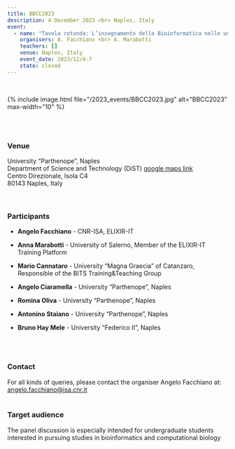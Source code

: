 ```yaml
---
title: BBCC2023
description: 4 December 2023 <br> Naples, Italy
event:
  - name: "Tavola rotonda: L’insegnamento della Bioinformatica nelle università italiane"
    organisers: A. Facchiano <br> A. Marabotti
    teachers: []
    venue: Naples, Italy
    event_date: 2023/12/4-7
    state: closed
---
```


<br>

{% include image.html file="/2023_events/BBCC2023.jpg" alt="BBCC2023" max-width="10" %}


<br>
<br>



### Venue
University “Parthenope”, Naples <br>
Department of Science and Technology (DiST) [google maps link](https://maps.app.goo.gl/hGGzsJnmHwqsA5MZA) <br>
Centro Direzionale, Isola C4 <br>
80143 Naples, Italy <br>
<br>
<br>




### Participants
- **Angelo Facchiano** - CNR-ISA, ELIXIR-IT
- **Anna Marabotti** - University of Salerno, Member of the ELIXIR-IT Training Platform
- **Mario Cannataro** - University “Magna Graecia” of Catanzaro, Responsible of the BITS Training&Teaching Group
 
- **Angelo Ciaramella** - University “Parthenope”, Naples
- **Romina Oliva** - University “Parthenope”, Naples
- **Antonino Staiano** - University “Parthenope”, Naples
- **Bruno Hay Mele** - University “Federico II”, Naples
<br>
<br>

### Contact 
For all kinds of queries, please contact the organiser Angelo Facchiano at: 
[angelo.facchiano@isa.cnr.it](mailto:angelo.facchiano@isa.cnr.it) 
<br>
<br>


### Target audience 
The panel discussion is especially intended for undergraduate students interested in pursuing studies in bioinformatics and computational biology 
<br>
<br>


